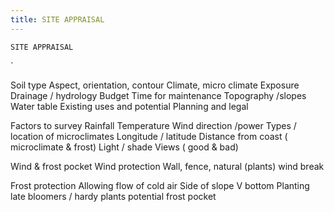 ```yaml
---
title: SITE APPRAISAL
---
```

`SITE APPRAISAL`

`

Soil type
Aspect, orientation, contour
Climate, micro climate
Exposure
Drainage / hydrology
Budget
Time for maintenance
Topography /slopes
Water table
Existing uses and potential
Planning and legal

Factors to survey
Rainfall
Temperature
Wind direction /power
Types / location of microclimates
Longitude / latitude
Distance from coast ( microclimate & frost)
Light / shade
Views ( good & bad)




Wind & frost pocket
Wind protection
Wall, fence, natural (plants) wind break


Frost protection
Allowing flow of cold air
Side of slope  V  bottom
Planting late bloomers / hardy plants  potential frost pocket

